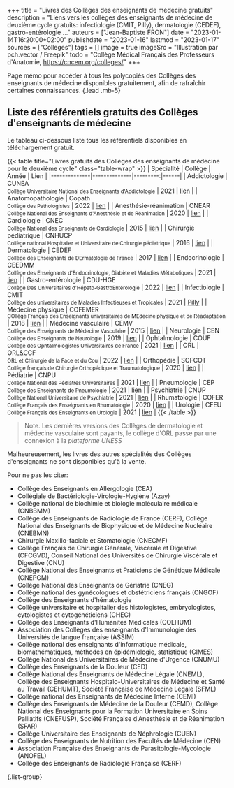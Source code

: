 +++
title = "Livres des Collèges des enseignants de médecine gratuits"
description = "Liens vers les collèges des enseignants de médecine de deuxième cycle gratuits: infectiologie (CMIT, Pilly), dermatologie (CEDEF), gastro-entérologie ..."
auteurs = ["Jean-Baptiste FRON"]
date = "2023-01-14T16:20:00+02:00"
publishdate = "2023-01-16"
lastmod = "2023-01-17"
sources = ["Colleges"]
tags = []
image = true
imageSrc = "Illustration par pch.vector / Freepik"
todo = "Collège Médical Français des Professeurs d'Anatomie, https://cncem.org/colleges/"
+++

Page mémo pour accéder à tous les polycopiés des Collèges des enseignants de médecine disponibles gratuitement, afin de rafraîchir certaines connaissances.
{.lead .mb-5}

## Liste des référentiels gratuits des Collèges d'enseignants de médecine

Le tableau ci-dessous liste tous les référentiels disponibles en téléchargement gratuit.

{{< table title="Livres gratuits des Collèges des enseignants de médecine pour le deuxième cycle" class="table-wrap" >}}
| Spécialité | Collège        | Année    | Lien |
|--------------|--------------|---------:|------|
| Addictologie | CUNEA<br><small>Collège Universitaire National des Enseignants d'Addictologie</small> | 2021 | [lien](https://www.cunea.fr/sites/default/files/ref_psy_add_def_2021.pdf) |
| Anatomopathologie | Copath<br><small>Collège des Pathologistes</small> | 2022 | [lien](https://www.sfpathol.org/564-manuel-introduction.html) |
| Anesthésie-réanimation | CNEAR<br><small>Collège National des Enseignants d'Anesthésie et de Réanimation</small> | 2020 | [lien](https://www.cnear.fr/_files/ugd/361ef2_bf3bcbe89fb24570a6fe31cdcf96ac35.pdf) |
| Cardiologie | CNEC<br><small>Collège National des Enseignants de Cardiologie</small> | 2015 | [lien](https://www.sfcardio.fr/page/referentiel-preparation-des-ecn) |
| Chirurgie pédiatrique | CNHUCP<br><small>Collège national Hospitalier et Universitaire de Chirurgie pédiatrique</small> | 2016 | [lien](https://collegechirurgiepediatrique.fr/les-cours/) |
| Dermatologie | CEDEF<br><small>Collège des Enseignants de DErmatologie de France</small> | 2017 | [lien](https://cedef.info/enseignement-2eme-cycle-dermatologie/) |
| Endocrinologie | CEEDMM<br><small>Collège des Enseignants d'Endocrinologie, Diabète et Maladies Métaboliques</small> | 2021 | [lien](https://www.sfendocrino.org/polycopie-des-enseignants-5eme-edition-2021/) |
| Gastro-entérologie | CDU-HGE<br><small>Collège Des Universitaires d'Hépato-GastroEntérologie</small> | 2022 | [lien](https://www.snfge.org/sites/default/files/SNFGE/Formation/dsn_cdu-hge_2022-decembre.pdf) |
| Infectiologie | CMIT<br><small>Collège des universitaires de Maladies Infectieuses et Tropicales</small> | 2021 | [Pilly](https://www.infectiologie.com/fr/pilly-etudiant-2021-uniquement-en-ligne-pilly-etudiant-2023-disponible-a-la-vente-a-partir-du-23-janvier.html) |
| Médecine physique | COFEMER<br><small>COllège Français des Enseignants universitaires de MEdecine physique et de Réadaptation</small> | 2018 | [lien](https://www.cofemer.fr/cofemer/gestionPagesWebStandard.do?dispatchMethod=affiche&pageId=55) |
| Médecine vasculaire | CEMV<br><small>Collège des Enseignants de Médecine Vasculaire</small> | 2015 | [lien](http://cemv.vascular-e-learning.net/poly/Poly-Vx.pdf) |
| Neurologie | CEN<br><small>Collège des Enseignants de Neurologie</small> | 2019 | [lien](https://www.cen-neurologie.fr/deuxieme-cycle) |
| Ophtalmologie | COUF<br><small>Collège des Ophtalmologistes Universitaires de France</small> | 2021 | [lien](http://couf.fr/espace-etudiants/2eme-cycle-dcem/) |
| ORL | ORL&CCF<br><small>ORL et Chirurgie de la Face et du Cou</small> | 2022 | [lien](https://campusorl.fr/espace-etudiants/2eme-cycle-ecni/) |
| Orthopédie | SOFCOT<br><small>Collège français de Chirurgie Orthopédique et Traumatologique</small> | 2020 | [lien](https://www.sofcot.fr/sites/www.sofcot.fr/files/medias/documents/CollegeOrthop%C3%A9dieTraumatologieELLIPSES%203%C3%A8me%20%C3%A9dition.pdf) |
| Pédiatrie | CNPU<br><small>Collège National des Pédiatres Universitaires</small> | 2021 | [lien](https://www.pedia-univ.fr/deuxieme-cycle/referentiel) |
| Pneumologie | CEP<br><small>Collège des Enseignants de Pneumologie</small> | 2021 | [lien](http://cep.splf.fr/edition-2021-du-referentiel-du-college-des-enseignants-de-pneumologie-cep-pour-la-preparation-des-ecn-7eme-edition/) |
| Psychiatrie | CNUP<br><small>Collège National Universitaire de Psychiatrie </small> | 2021 | [lien](https://www.cunea.fr/sites/default/files/ref_psy_add_def_2021.pdf) |
| Rhumatologie | COFER<br><small>Collège Français des Enseignants en Rhumatologie</small> | 2020 | [lien](http://www.lecofer.org/liste-des-items-ecn.php) |
| Urologie | CFEU<br><small>Collège Français des Enseignants en Urologie</small> | 2021 | [lien](https://www.urofrance.org/lafu-academie/formation-du-college/referentiel-du-college-durologie-5eme-edition/) |
{{< /table >}}

> Note. Les dernières versions des Collèges de dermatologie et médecine vasculaire sont payants, le collège d'ORL passe par une connexion à la *plateforme UNESS*

Malheureusement, les livres des autres spécialités des Collèges d'enseignants ne sont disponibles qu'à la vente.

Pour ne pas les citer:

- Collège des Enseignants en Allergologie (CEA)
- Collégiale de Bactériologie-Virologie-Hygiène (Azay)
- Collège national de biochimie et biologie moléculaire médicale (CNBBMM)
- Collège des Enseignants de Radiologie de France (CERF), Collège National des Enseignants de Biophysique et de Médecine Nucléaire (CNEBMN)
- Chirurgie Maxillo-faciale et Stomatologie (CNECMF)
- Collège Français de Chirurgie Générale, Viscérale et Digestive (CFCGVD), Conseil National des Universités de Chirurgie Viscérale et Digestive (CNU)
- Collège National des Enseignants et Praticiens de Génétique Médicale (CNEPGM)
- Collège National des Enseignants de Gériatrie (CNEG)
- Collège national des gynécologues et obstétriciens français (CNGOF)
- Collège des Enseignants d'hématologie
- Collège universitaire et hospitalier des histologistes, embryologistes, cytologistes et cytogénéticiens (CHEC)
- Collège des Enseignants d'Humanités Médicales (COLHUM)
- Association des Collèges des enseignants d'Immunologie des Universités de langue française (ASSIM)
- Collège national des enseignants d'informatique médicale, biomathématiques, méthodes en épidémiologie, statistique (CIMES)
- Collège National des Universitaires de Médecine d'Urgence (CNUMU)
- Collège des Enseignants de la Douleur (CED)
- Collège National des Enseignants de Médecine Légale (CNEML), Collège des Enseignants Hospitalo-Universitaires de Médecine et Santé au Travail (CEHUMT), Société Française de Médecine Légale (SFML)
- Collège national des Enseignants de Médecine Interne (CEMI)
- Collège des Enseignants de Médecine de la Douleur (CEMD), Collège National des Enseignants pour la Formation Universitaire en Soins Palliatifs (CNEFUSP), Société Française d'Anesthésie et de Réanimation (SFAR)
- Collège Universitaire des Enseignants de Néphrologie (CUEN)
- Collège des Enseignants de Nutrition des Facultés de Médecine (CEN)
- Association Française des Enseignants de Parasitologie-Mycologie (ANOFEL)
- Collège des Enseignants de Radiologie Française (CERF)

{.list-group}

